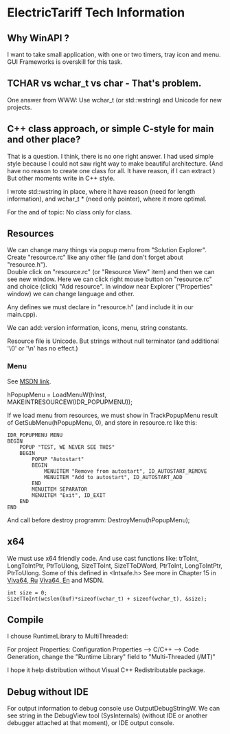 # ElectricTariff Tech Information

## Why WinAPI ?

I want to take small application, with one or two timers, tray icon and menu. GUI Frameworks is
overskill for this task.

## TCHAR vs wchar_t vs char - That's problem.

One answer from WWW: Use wchar_t (or std::wstring) and Unicode for new projects.

## C++ class approach, or simple C-style for main and other place?

That is a question. I think, there is no one right answer. I had used simple style because I could not saw right way to make beautiful architecture. (And have no reason to create one class for all. It have reason, if I can extract )  
But other moments write in C++ style.

I wrote std::wstring in place, where it have reason (need for length information), and wchar_t * (need only pointer), where it more optimal.

For the and of topic: No class only for class.

## Resources

We can change many things via popup menu from "Solution Explorer". Create "resource.rc" like any other file (and don't forget about "resource.h").  
Double click on "resource.rc" (or "Resource View" item) and then we can see new window. Here we can click right mouse button 
on "resource.rc" and choice (click) "Add resource". In window near Explorer ("Properties" window)
we can change language and other.

Any defines we must declare in "resource.h" (and include it in our main.cpp).

We can add: version information, icons, menu, string constants.

Resource file is Unicode. But strings without null terminator (and additional '\0' or '\n' has no effect.)

### Menu 
See [MSDN link](https://msdn.microsoft.com/en-us/library/windows/desktop/ms647558(v=vs.85).aspx#_win32_Displaying_a_Shortcut_Menu).

hPopupMenu = LoadMenuW(hInst, MAKEINTRESOURCEW(IDR_POPUPMENU));

If we load menu from resources, we must show in TrackPopupMenu result of 
GetSubMenu(hPopupMenu, 0), and store in resource.rc like this:

    IDR_POPUPMENU MENU
    BEGIN
        POPUP "TEST, WE NEVER SEE THIS"
        BEGIN
            POPUP "Autostart"
            BEGIN
                MENUITEM "Remove from autostart", ID_AUTOSTART_REMOVE
                MENUITEM "Add to autostart", ID_AUTOSTART_ADD
            END
            MENUITEM SEPARATOR
            MENUITEM "Exit", ID_EXIT
        END
    END

And call before destroy programm:
    DestroyMenu(hPopupMenu);

## x64

We must use x64 friendly code. And use cast functions like: trToInt, LongToIntPtr, PtrToUlong, 
SizeTToInt, SizeTToDWord, PtrToInt, LongToIntPtr, PtrToUlong.
Some of this defined in <Intsafe.h>
See more in Chapter 15 in [Viva64, Ru](http://www.viva64.com/ru/l/full/) [Viva64, En](http://www.viva64.com/en/l/full/) and MSDN.

    int size = 0;
    SizeTToInt(wcslen(buf)*sizeof(wchar_t) + sizeof(wchar_t), &size);

## Compile

I chouse RuntimeLibrary to MultiThreaded:

For project Properties: Configuration Properties --> C/C++ --> Code Generation, change the "Runtime Library" field to "Multi-Threaded (/MT)"

I hope it help distribution without Visual C++ Redistributable package.

## Debug without IDE

For output information to debug console use OutputDebugStringW. We can see string in 
the DebugView tool (SysInternals) (without IDE or another debugger attached at that moment), or IDE output console.

